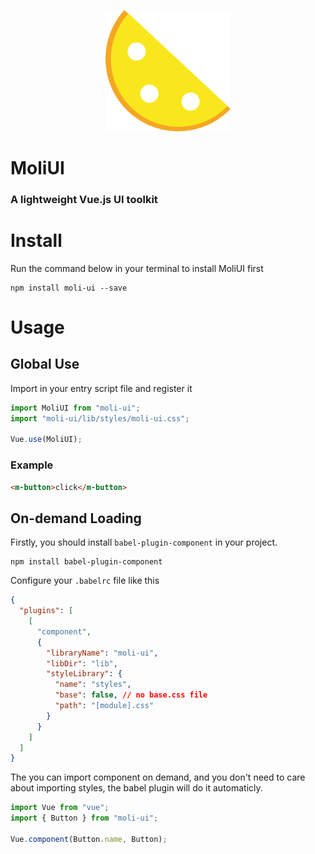 <p align="center">
    <a>
        <img width="200" src="./assets/logo.png">
    </a>
</p>

<h1>
MoliUI
    <h3>A lightweight Vue.js UI toolkit</h3>
</h1>

# Install

Run the command below in your terminal to install MoliUI first

```
npm install moli-ui --save
```

# Usage

## Global Use

Import in your entry script file and register it

```javascript
import MoliUI from "moli-ui";
import "moli-ui/lib/styles/moli-ui.css";

Vue.use(MoliUI);
```

### Example

```html
<m-button>click</m-button>
```

## On-demand Loading

Firstly, you should install `babel-plugin-component` in your project.

```
npm install babel-plugin-component
```

Configure your `.babelrc` file like this

```json
{
  "plugins": [
    [
      "component",
      {
        "libraryName": "moli-ui",
        "libDir": "lib",
        "styleLibrary": {
          "name": "styles",
          "base": false, // no base.css file
          "path": "[module].css"
        }
      }
    ]
  ]
}
```

The you can import component on demand, and you don't need to care about importing styles, the babel plugin will do it automaticly.

```javascript
import Vue from "vue";
import { Button } from "moli-ui";

Vue.component(Button.name, Button);
```
